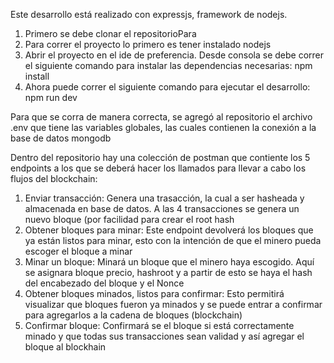 Este desarrollo está realizado con expressjs, framework de nodejs. 
1. Primero se debe clonar el repositorioPara
2. Para correr el proyecto lo primero es tener instalado nodejs
3. Abrir el proyecto en el ide de preferencia. Desde consola se debe correr el siguiente comando para instalar las dependencias necesarias:
   npm install
4. Ahora puede correr el siguiente comando para ejecutar el desarrollo:
   npm run dev


Para que se corra de manera correcta, se agregó al repositorio el archivo .env que tiene las variables globales, las cuales contienen la conexión a la base de datos mongodb

Dentro del repositorio hay una colección de postman que contiente los 5 endpoints a los que se deberá hacer los llamados para llevar a cabo los flujos del blockchain:

1. Enviar transacción: Genera una trasacción, la cual a ser hasheada y almacenada en base de datos. A las 4 transacciones se genera un nuevo bloque (por facilidad para crear el root hash
2. Obtener bloques para minar: Este endpoint devolverá los bloques que ya están listos para minar, esto con la intención de que el minero pueda escoger el bloque a minar
3. Minar un bloque: Minará un bloque que el minero haya escogido. Aquí se asignara bloque precio, hashroot y a partir de esto se haya el hash del encabezado del bloque y el Nonce
4. Obtener bloques minados, listos para confirmar: Esto permitirá visualizar que bloques fueron ya minados y se puede entrar a confirmar para agregarlos a la cadena de bloques (blockchain)
5. Confirmar bloque: Confirmará se el bloque si está correctamente minado y que todas sus transacciones sean validad y así agregar el bloque al blockhain
